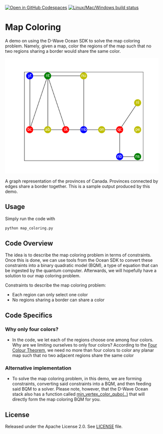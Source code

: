 [![Open in GitHub Codespaces](
  https://img.shields.io/badge/Open%20in%20GitHub%20Codespaces-333?logo=github)](
  https://codespaces.new/dwave-examples/map-coloring?quickstart=1)
[![Linux/Mac/Windows build status](
  https://circleci.com/gh/dwave-examples/map-coloring.svg?style=shield)](
  https://circleci.com/gh/dwave-examples/map-coloring)

# Map Coloring

A demo on using the D-Wave Ocean SDK to solve the map coloring problem. Namely,
given a map, color the regions of the map such that no two regions sharing a
border would share the same color.

![Graph](graph.png)
  
A graph representation of the provinces of Canada. Provinces connected by edges
share a border together. This is a sample output produced by this demo.

## Usage

Simply run the code with

```bash
python map_coloring.py
```

## Code Overview

The idea is to describe the map coloring problem in terms of constraints.
Once this is done, we can use tools from the Ocean SDK to convert these
constraints into a binary quadratic model (BQM), a type of equation that can be
ingested by the quantum computer. Afterwards, we will hopefully have a solution
to our map coloring problem.

Constraints to describe the map coloring problem:

* Each region can only select one color
* No regions sharing a border can share a color

## Code Specifics

### Why only four colors?

* In the code, we let each of the regions choose one among four colors. Why
  are we limiting ourselves to only four colors? According to the [Four Colour
  Theorem](https://en.wikipedia.org/wiki/Four_color_theorem), we need no more
  than four colors to color any planar map such that no two adjacent regions
  share the same color

### Alternative implementation

* To solve the map coloring problem, in this demo, we are forming constraints,
  converting said constraints into a BQM, and then feeding said BQM to a solver.
  Please note, however, that the D-Wave Ocean stack also has a function called
  [min_vertex_color_qubo(..)][1] that will directly form the map coloring BQM
  for you.

## License

Released under the Apache License 2.0. See [LICENSE](./LICENSE) file.

[1]: https://docs.dwavequantum.com/en/latest/ocean/api_ref_dnx/generated/dwave_networkx.algorithms.coloring.min_vertex_color_qubo.html
